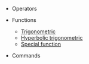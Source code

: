 * Operators

* Functions
    * [Trigonometric](trigonometric.md)
    * [Hyperbolic trigonometric](hyperbolic_trigonometric.md)
    * [Special function](special_function.md)

* Commands
